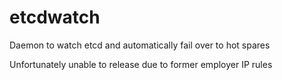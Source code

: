 # etcdwatch
Daemon to watch etcd and automatically fail over to hot spares

Unfortunately unable to release due to former employer IP rules
